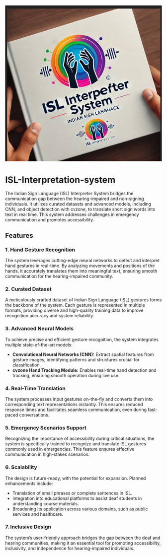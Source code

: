 
![ISL Interpreter Logo](logo1.png)

# ISL-Interpretation-system
The Indian Sign Language (ISL) Interpreter System bridges the communication gap between the hearing-impaired and non-signing individuals. It utilizes curated datasets and advanced models, including CNN, and object detection with cvzone, to translate short sign words into text in real time. This system addresses challenges in emergency communication and promotes accessibility.

## Features

### 1. Hand Gesture Recognition
The system leverages cutting-edge neural networks to detect and interpret hand gestures in real-time. By analyzing movements and positions of the hands, it accurately translates them into meaningful text, ensuring smooth communication for the hearing-impaired community.

### 2. Curated Dataset
A meticulously crafted dataset of Indian Sign Language (ISL) gestures forms the backbone of the system. Each gesture is represented in multiple formats, providing diverse and high-quality training data to improve recognition accuracy and system reliability.

### 3. Advanced Neural Models
To achieve precise and efficient gesture recognition, the system integrates multiple state-of-the-art models:
- **Convolutional Neural Networks (CNN):** Extract spatial features from gesture images, identifying patterns and structures crucial for classification.
- **cvzone Hand Tracking Module:** Enables real-time hand detection and tracking, ensuring smooth operation during live use.

### 4. Real-Time Translation
The system processes input gestures on-the-fly and converts them into corresponding text representations instantly. This ensures reduced response times and facilitates seamless communication, even during fast-paced conversations.

### 5. Emergency Scenarios Support
Recognizing the importance of accessibility during critical situations, the system is specifically trained to recognize and translate ISL gestures commonly used in emergencies. This feature ensures effective communication in high-stakes scenarios.

### 6. Scalability
The design is future-ready, with the potential for expansion. Planned enhancements include:
- Translation of small phrases or complete sentences in ISL.  
- Integration into educational platforms to assist deaf students in understanding course materials.  
- Broadening its application across various domains, such as public services and healthcare.

### 7. Inclusive Design
The system’s user-friendly approach bridges the gap between the deaf and hearing communities, making it an essential tool for promoting accessibility, inclusivity, and independence for hearing-impaired individuals.



 

